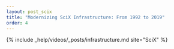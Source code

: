 ```yaml
---
layout: post_scix
title: "Modernizing SciX Infrastructure: From 1992 to 2019"
order: 4
---
```


{% include _help/videos/_posts/infrastructure.md site="SciX" %}
